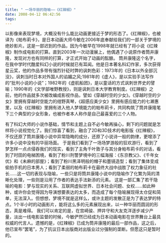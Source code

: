 ```yaml
---
title: " 一场华丽的隐喻——《红辣椒》"
date: 2008-04-12 06:42:56
tags:
---
```


以影像来表现梦境，大概没有什么能比动画更接近于梦的形态了。《红辣椒》，也被译为《帕布莉卡》，是日本动画大师今敏在2006年底奉献给我们的一部关于梦境的绝妙影片。这是一部迟到的作品，因为今敏早在1998年就已经有了将小说《红辣椒》制作成电影的打算。直到2003年一次动漫展上，他偶遇了小说原作者筒井康隆，发现对方也有同样的打算，才正式开始了动画的酝酿。 筒井康隆这个名字，在我中学时代酷爱科幻小说的时候就已有耳闻。他是日本著名科幻作家，多次获得星云奖，他的作品多带有强烈针砭时弊的讽刺色彩：1973年的《日本以外全部沉没》，讽刺当时日本对外国人的谄媚之风;1981年的《虚人》，是以实验手法写作的“批判小说的小说”；1982年的《虚航船团》，是以童话的方式讽刺世界史的譬喻；1990年的《文学部唯野教授》，则是讽刺日本大学教育制度。《红辣椒》之前，他的作品就多次被改编成影视作品，譬如《穿越时空的少女》。《穿越时空的少女》里拥有穿越时空能力的绀野真琴，《超感应美少女》里拥有感应能力的七濑惠里，以及《红辣椒》里拥有进入他人梦境能力的帕布莉卡，共同构筑了筒井康隆笔下三个典型的少女形象，也被作者本人称作是自己最喜爱的三个人物。 

有了科幻大师的小说作基础，情节和主题上自不必今敏再操心，剩下的问题就是怎样将小说视觉化了。我们惊喜了看到，融合了2D和3D技术的电影版《红辣椒》，不仅还原了筒井康隆小说中异常隐晦的成分，还原了小说诗一般的韵律，更增添了许多小说中没有的华丽场面。 于是我们看到了一场场梦游般的狂欢游行，看到了梦怎样一点点侵吞我们的现实，看到了主角千叶敦子与其分身帕布莉卡的对话，看到了时田的电梯困境，看到了粉川刑警梦境中的三幅海报：《东京教父》、《千年女优》和《未麻的部屋》；看到了粉川黑泽明般的帽子和墨镜造型；看到了集体变成偷拍手机的日本男人；看到了柔弱的帕布莉卡在最终大战中战胜了权力象征的社长……这一切的表现与隐喻，一些只是将筒井康隆小说中的隐喻作了化繁为简的清晰化处理，一些则是沿用了作者的表达手法新添的元素。 这是一部汇集了若干隐喻的电影：梦与现实的关系、互联网虚拟世界、日本社会问题、女权……如此种种，或许你会觉得因为导演想要表达的太多，而造成了每个隐喻展现得太仓促和简单，无法深入。但想想，梦境不就是这样么，或许主题的发散正是为了表达梦的特点。1个半小时的动画影片，能将这么多的元素展现出来，以一种华丽而圆润的形态，真是难得。 我们可以肯定的是，在宫崎骏、押井守和大友克洋逐步减少产量，淡出一线电影监督的时候，今敏俨然已经成为日本动画电影在世界舞台上最具权威的代言人。遗憾的是，《红辣椒》已成为筒井康隆的最后一部作品，这之后，他已宣布“罢笔”，为了抗议日本出版商对出版业过分强制的垄断。但愿这只是暂时的。